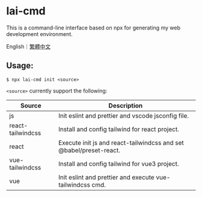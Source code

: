 # lai-cmd

This is a command-line interface based on npx for generating my web development environment.

English｜[繁體中文](https://github.com/LaiJunBin/lai-cmd/blob/main/README-zh-tw.md#lai-cmd)

## Usage:

```
$ npx lai-cmd init <source>
```

`<source>` currently support the following:

Source           | Description  |
--------------|-----|
js    | Init eslint and prettier and vscode jsconfig file. |
react-tailwindcss    | Install and config tailwind for react project. |
react    | Execute init js and react-tailwindcss and set @babel/preset-react. |
vue-tailwindcss    | Install and config tailwind for vue3 project. |
vue    | Init eslint and prettier and execute vue-tailwindcss cmd. |